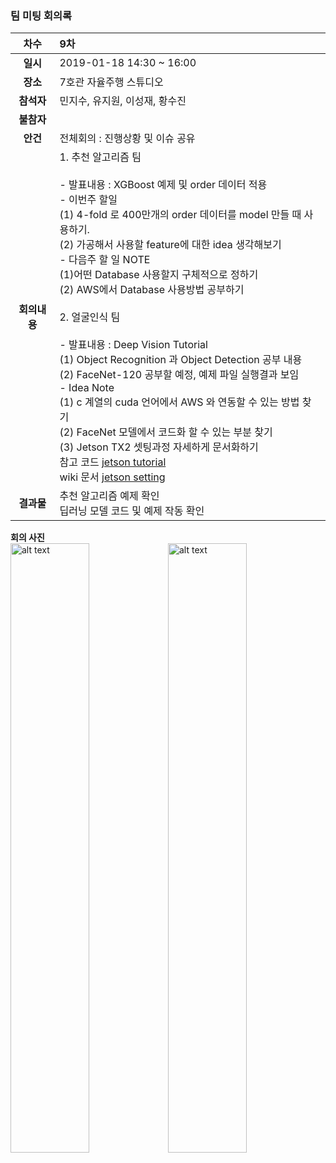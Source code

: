 ### 팀 미팅 회의록

|     차수      | 9차                                                          |
| :-----------: | :----------------------------------------------------------- |
|   **일시**    | 2019-01-18 14:30 ~ 16:00                                     |
|   **장소**    | 7호관 자율주행 스튜디오                                                  |
|  **참석자**   | 민지수, 유지원, 이성재, 황수진                               |
|  **불참자**   |                                                              |
|   **안건**    | 전체회의 : 진행상황 및 이슈 공유                                            |
| **회의내용**  | 1. 추천 알고리즘 팀<br/><br/> - 발표내용 : XGBoost 예제 및 order 데이터 적용 <br/> - 이번주 할일<br/> (1) 4-fold 로 400만개의 order 데이터를 model 만들 때 사용하기. <br/> (2) 가공해서 사용할 feature에 대한 idea 생각해보기 <br/> - 다음주 할 일 NOTE <br/> (1)어떤 Database 사용할지 구체적으로 정하기<br/> (2) AWS에서 Database 사용방법 공부하기 <br/><br/> 2. 얼굴인식 팀<br/><br/> - 발표내용 : Deep Vision Tutorial <br/>(1) Object Recognition 과 Object Detection 공부 내용 <br/> (2) FaceNet-120 공부할 예정, 예제 파일 실행결과 보임 <br/> - Idea Note <br/> (1) c 계열의 cuda 언어에서 AWS 와 연동할 수 있는 방법 찾기 <br/> (2) FaceNet 모델에서 코드화 할 수 있는 부분 찾기 <br/>(3) Jetson TX2 셋팅과정 자세하게 문서화하기 <br/> 참고 코드 [jetson tutorial](github.com/dusty-nv/jetson-inference)<br/> wiki 문서 [jetson setting](https://github.com/kookmin-sw/2019-cap1-2019_4/wiki/Nvidia-Jetson-Tutorial) |
|  **결과물**   | 추천 알고리즘 예제 확인 <br/> 딥러닝 모델 코드 및 예제 작동 확인 |
  
**회의 사진**<br/>
<img align="center" src="https://github.com/kookmin-sw/2019-cap1-2019_4/blob/master/doc/%ED%9A%8C%EC%9D%98%EB%A1%9D/pictures/2019_01_18-1.JPG" alt="alt text" width = "50%" height="50%"><img align="center" src="https://github.com/kookmin-sw/2019-cap1-2019_4/blob/master/doc/%ED%9A%8C%EC%9D%98%EB%A1%9D/pictures/2019_01_18-2.JPG" alt="alt text" width = "50%" height="50%">

